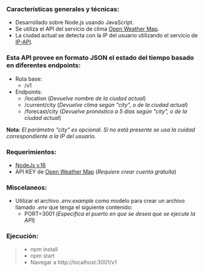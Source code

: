 ### Características generales y técnicas:

- Desarrollado sobre Node.js usando JavaScript.
- Se utiliza el API del servicio de clima [Open Weather Map](https://openweathermap.org/).
- La ciudad actual se detecta con la IP del usuario utilizando el servicio de [IP-API](https://ip-api.com/).

### Esta API provee en formato JSON el estado del tiempo basado en diferentes endpoints:

- Ruta base:
  - /v1
- Endpoints:
  - /location (_Devuelve nombre de la ciudad actual_)
  - /current/city (_Devuelve clima según "city", o de la ciudad actual_)
  - /forecast/city (_Devuelve pronóstico a 5 días según "city", o de la ciudad actual_)

**Nota**: _El parámetro "city" es opcional. Si no está presente se usa la cuidad correspondiente a la IP del usuario._

### Requerimientos:

- [NodeJs v.16](https://nodejs.org/es/)
- API KEY de [Open Weather Map](https://openweathermap.org/) (_Requiere crear cuenta gratuita_)

### Miscelaneos:

- Utilizar el archivo _.env.example_ como modelo para crear un archivo llamado _.env_ que tenga el siguiente contenido:
  - PORT=3001 (_Especifica el puerto en que se desea que se ejecute la API_)

### Ejecución:

> - npm install
> - npm start
> - Navegar a http://localhost:3001/v1
